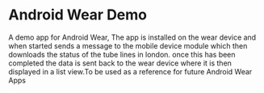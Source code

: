 # Android Wear Demo

A demo app for Android Wear, The app is installed on the wear device and when started sends a message to the mobile device module which then downloads the status of the tube lines in london. once this has been completed the data is sent back to the wear device where it is then displayed in a list view.To be used as a reference for future Android Wear Apps
